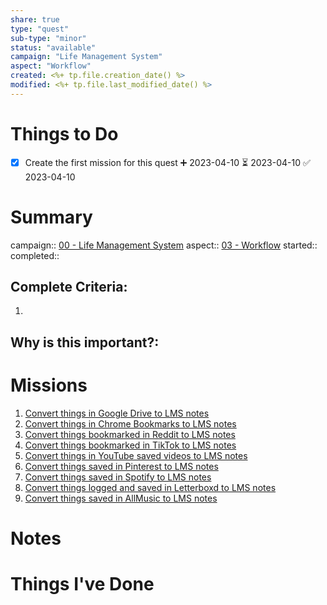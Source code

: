 ```yaml
---
share: true
type: "quest"
sub-type: "minor"
status: "available"
campaign: "Life Management System"
aspect: "Workflow"
created: <%+ tp.file.creation_date() %> 
modified: <%+ tp.file.last_modified_date() %>
---
```

 
 
# Things to Do
- [x] Create the first mission for this quest ➕ 2023-04-10 ⏳ 2023-04-10 ✅ 2023-04-10
# Summary
campaign:: [00 - Life Management System](../00%20-%20Life%20Management%20System.md)
aspect:: [03 - Workflow](./03%20-%20Workflow.md)
started:: 
completed::
## Complete Criteria:
1. 

## Why is this important?:

# Missions
1. [Convert things in Google Drive to LMS notes](./Convert%20things%20in%20Google%20Drive%20to%20LMS%20notes.md)
2. [Convert things in Chrome Bookmarks to LMS notes](Convert%20things%20in%20Chrome%20Bookmarks%20to%20LMS%20notes.md)
3. [Convert things bookmarked in Reddit to LMS notes](Convert%20things%20bookmarked%20in%20Reddit%20to%20LMS%20notes.md)
4. [Convert things bookmarked in TikTok to LMS notes](Convert%20things%20bookmarked%20in%20TikTok%20to%20LMS%20notes.md)
5. [Convert things in YouTube saved videos to LMS notes](Convert%20things%20in%20YouTube%20saved%20videos%20to%20LMS%20notes.md)
6. [Convert things saved in Pinterest to LMS notes](Convert%20things%20saved%20in%20Pinterest%20to%20LMS%20notes.md)
7. [Convert things saved in Spotify to LMS notes](Convert%20things%20saved%20in%20Spotify%20to%20LMS%20notes.md)
8. [Convert things logged and saved in Letterboxd to LMS notes](Convert%20things%20logged%20and%20saved%20in%20Letterboxd%20to%20LMS%20notes.md)
9. [Convert things saved in AllMusic to LMS notes](Convert%20things%20saved%20in%20AllMusic%20to%20LMS%20notes.md)

# Notes


# Things I've Done